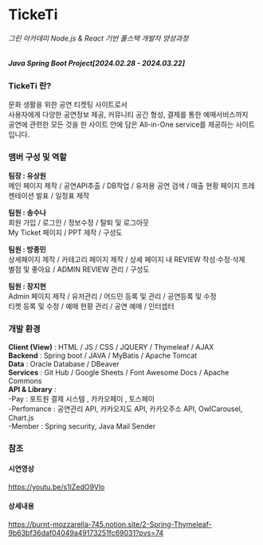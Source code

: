 # TickeTi

###### 그린 아카데미 Node.js & React 기반 풀스택 개발자 양성과정
##### Java Spring Boot Project[2024.02.28 - 2024.03.22]

### TickeTi 란?   
문화 생활을 위한 공연 티켓팅 사이트로서   
사용자에게 다양한 공연정보 제공, 커뮤니티 공간 형성, 결제를 통한 예매서비스까지     
공연에 관련한 모든 것을 한 사이트 안에 담은 All-in-One service를 제공하는 사이트입니다.   

### 맴버 구성 및 역할 
**팀장 : 유상원**    
메인 페이지 제작 / 공연API추출 / DB작업 / 유저용 공연 검색 / 매출 현황 페이지
프레젠테이션 발표 / 일정표 제작

**팀원 : 송수나**   
회원 가입 / 로그인 / 정보수정 / 탈퇴 및 로그아웃   
My Ticket 페이지 / PPT 제작 / 구성도
   
**팀원 : 방종민**   
상세페이지 제작 / 카테고리 페이지 제작 /  상세 페이지 내 REVIEW 작성·수정·삭제   
별점 및 좋아요 /  ADMIN REVIEW 관리 / 구성도   
   
**팀원 : 장지현**   
Admin 페이지 제작 / 유저관리 / 어드민 등록 및 관리 / 공연등록 및 수정   
티켓 등록 및 수정 / 예매 현황 관리 /  공연 예매 / 인터셉터


### 개발 환경
**Client (View)**   : HTML / JS / CSS / JQUERY / Thymeleaf / AJAX      
**Backend**   : Spring boot / JAVA / MyBatis / Apache Tomcat   
**Data**   : Oracle Database / DBeaver   
**Services**   : Git Hub / Google Sheets / Font Awesome Docs / Apache Commons   
**API & Library** :   
-Pay : 포트원 결제 시스템 , 카카오페이 , 토스페이   
-Perfomance : 공연관리 API, 카카오지도 API, 카카오주소 API, OwlCarousel, Chart.js   
-Member : Spring security, Java Mail Sender   
  

### 참조   
#### 시연영상   
https://youtu.be/s1lZedO9Vlo    

#### 상세내용
https://burnt-mozzarella-745.notion.site/2-Spring-Thymeleaf-9b63bf36daf04049a49173251fc69031?pvs=74
